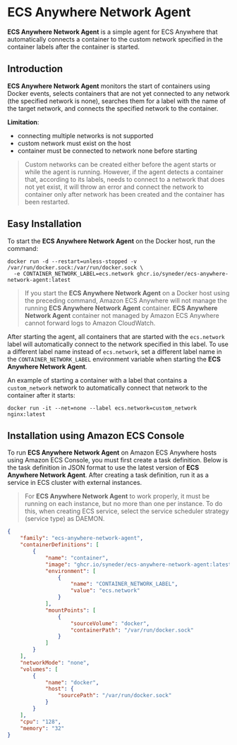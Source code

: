 # ECS Anywhere Network Agent

**ECS Anywhere Network Agent** is a simple agent for ECS Anywhere that automatically
connects a container to the custom network specified in the container labels after
the container is started.

## Introduction
**ECS Anywhere Network Agent** monitors the start of containers using Docker events,
selects containers that are not yet connected to any network (the specified network is
none), searches them for a label with the name of the target network, and connects the
specified network to the container.

**Limitation**:
- connecting multiple networks is not supported
- custom network must exist on the host
- container must be connected to network none before starting

> Custom networks can be created either before the agent starts or while the agent is
> running. However, if the agent detects a container that, according to its labels, needs
> to connect to a network that does not yet exist, it will throw an error and connect the
> network to container only after network has been created and the container has been
> restarted.

## Easy Installation
To start the **ECS Anywhere Network Agent** on the Docker host, run the command:
```
docker run -d --restart=unless-stopped -v /var/run/docker.sock:/var/run/docker.sock \
  -e CONTAINER_NETWORK_LABEL=ecs.network ghcr.io/syneder/ecs-anywhere-network-agent:latest
```

> If you start the **ECS Anywhere Network Agent** on a Docker host using the preceding
> command, Amazon ECS Anywhere will not manage the running **ECS Anywhere Network Agent**
> container. **ECS Anywhere Network Agent** container not managed by Amazon ECS Anywhere
> cannot forward logs to Amazon CloudWatch.

After starting the agent, all containers that are started with the `ecs.network` label
will automatically connect to the network specified in this label. To use a different
label name instead of `ecs.network`, set a different label name in the `CONTAINER_NETWORK_LABEL` 
environment variable when starting the **ECS Anywhere Network Agent**.

An example of starting a container with a label that contains a `custom_network` network
to automatically connect that network to the container after it starts:
```
docker run -it --net=none --label ecs.network=custom_network nginx:latest
```

## Installation using Amazon ECS Console
To run **ECS Anywhere Network Agent** on Amazon ECS Anywhere hosts using Amazon ECS Console,
you must first create a task definition. Below is the task definition in JSON format to use
the latest version of **ECS Anywhere Network Agent**. After creating a task definition, run
it as a service in ECS cluster with external instances.

> For **ECS Anywhere Network Agent** to work properly, it must be running on each
> instance, but no more than one per instance. To do this, when creating ECS service,
> select the service scheduler strategy (service type) as DAEMON.

```JSON
{
    "family": "ecs-anywhere-network-agent",
    "containerDefinitions": [
        {
            "name": "container",
            "image": "ghcr.io/syneder/ecs-anywhere-network-agent:latest",
            "environment": [
                {
                    "name": "CONTAINER_NETWORK_LABEL",
                    "value": "ecs.network"
                }
            ],
            "mountPoints": [
                {
                    "sourceVolume": "docker",
                    "containerPath": "/var/run/docker.sock"
                }
            ]
        }
    ],
    "networkMode": "none",
    "volumes": [
        {
            "name": "docker",
            "host": {
                "sourcePath": "/var/run/docker.sock"
            }
        }
    ],
    "cpu": "128",
    "memory": "32"
}
```
